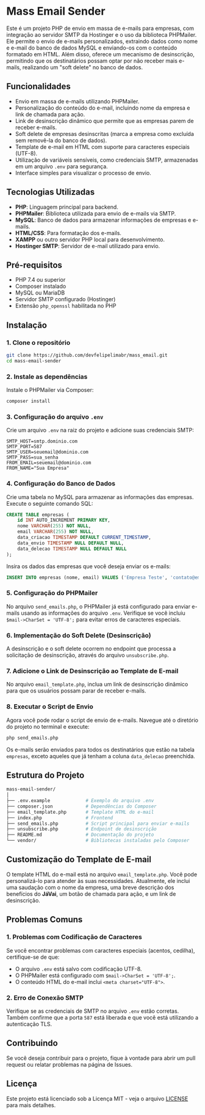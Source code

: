 # Mass Email Sender

Este é um projeto PHP de envio em massa de e-mails para empresas, com integração ao servidor SMTP da Hostinger e o uso da biblioteca PHPMailer. Ele permite o envio de e-mails personalizados, extraindo dados como nome e e-mail do banco de dados MySQL e enviando-os com o conteúdo formatado em HTML. Além disso, oferece um mecanismo de desinscrição, permitindo que os destinatários possam optar por não receber mais e-mails, realizando um "soft delete" no banco de dados.

## Funcionalidades

- Envio em massa de e-mails utilizando PHPMailer.
- Personalização do conteúdo do e-mail, incluindo nome da empresa e link de chamada para ação.
- Link de desinscrição dinâmico que permite que as empresas parem de receber e-mails.
- Soft delete de empresas desinscritas (marca a empresa como excluída sem removê-la do banco de dados).
- Template de e-mail em HTML com suporte para caracteres especiais (UTF-8).
- Utilização de variáveis sensíveis, como credenciais SMTP, armazenadas em um arquivo `.env` para segurança.
- Interface simples para visualizar o processo de envio.

## Tecnologias Utilizadas

- **PHP**: Linguagem principal para backend.
- **PHPMailer**: Biblioteca utilizada para envio de e-mails via SMTP.
- **MySQL**: Banco de dados para armazenar informações de empresas e e-mails.
- **HTML/CSS**: Para formatação dos e-mails.
- **XAMPP** ou outro servidor PHP local para desenvolvimento.
- **Hostinger SMTP**: Servidor de e-mail utilizado para envio.

## Pré-requisitos

- PHP 7.4 ou superior
- Composer instalado
- MySQL ou MariaDB
- Servidor SMTP configurado (Hostinger)
- Extensão `php_openssl` habilitada no PHP

## Instalação

### 1. Clone o repositório

```bash
git clone https://github.com/devfelipelimabr/mass_email.git
cd mass-email-sender
```

### 2. Instale as dependências

Instale o PHPMailer via Composer:

```bash
composer install
```

### 3. Configuração do arquivo `.env`

Crie um arquivo `.env` na raiz do projeto e adicione suas credenciais SMTP:

```env
SMTP_HOST=smtp.dominio.com
SMTP_PORT=587
SMTP_USER=seuemail@dominio.com
SMTP_PASS=sua_senha
FROM_EMAIL=seuemail@dominio.com
FROM_NAME="Sua Empresa"
```

### 4. Configuração do Banco de Dados

Crie uma tabela no MySQL para armazenar as informações das empresas. Execute o seguinte comando SQL:

```sql
CREATE TABLE empresas (
    id INT AUTO_INCREMENT PRIMARY KEY,
    nome VARCHAR(255) NOT NULL,
    email VARCHAR(255) NOT NULL,
    data_criacao TIMESTAMP DEFAULT CURRENT_TIMESTAMP,
    data_envio TIMESTAMP NULL DEFAULT NULL,
    data_delecao TIMESTAMP NULL DEFAULT NULL
);
```

Insira os dados das empresas que você deseja enviar os e-mails:

```sql
INSERT INTO empresas (nome, email) VALUES ('Empresa Teste', 'contato@empresa.com');
```

### 5. Configuração do PHPMailer

No arquivo `send_emails.php`, o PHPMailer já está configurado para enviar e-mails usando as informações do arquivo `.env`. Verifique se você incluiu `$mail->CharSet = 'UTF-8';` para evitar erros de caracteres especiais.

### 6. Implementação do Soft Delete (Desinscrição)

A desinscrição e o soft delete ocorrem no endpoint que processa a solicitação de desinscrição, através do arquivo `unsubscribe.php`.

### 7. Adicione o Link de Desinscrição ao Template de E-mail

No arquivo `email_template.php`, inclua um link de desinscrição dinâmico para que os usuários possam parar de receber e-mails.

### 8. Executar o Script de Envio

Agora você pode rodar o script de envio de e-mails. Navegue até o diretório do projeto no terminal e execute:

```bash
php send_emails.php
```

Os e-mails serão enviados para todos os destinatários que estão na tabela `empresas`, exceto aqueles que já tenham a coluna `data_delecao` preenchida.

## Estrutura do Projeto

```bash
mass-email-sender/
│
├── .env.example             # Exemplo do arquivo .env
├── composer.json            # Dependências do Composer
├── email_template.php       # Template HTML do e-mail
├── index.php                # Frontend
├── send_emails.php          # Script principal para enviar e-mails
├── unsubscribe.php          # Endpoint de desinscrição
├── README.md                # Documentação do projeto
└── vendor/                  # Bibliotecas instaladas pelo Composer
```

## Customização do Template de E-mail

O template HTML do e-mail está no arquivo `email_template.php`. Você pode personalizá-lo para atender às suas necessidades. Atualmente, ele inclui uma saudação com o nome da empresa, uma breve descrição dos benefícios do **JáVai**, um botão de chamada para ação, e um link de desinscrição.

## Problemas Comuns

### 1. Problemas com Codificação de Caracteres

Se você encontrar problemas com caracteres especiais (acentos, cedilha), certifique-se de que:

- O arquivo `.env` está salvo com codificação UTF-8.
- O PHPMailer está configurado com `$mail->CharSet = 'UTF-8';`.
- O conteúdo HTML do e-mail inclui `<meta charset="UTF-8">`.

### 2. Erro de Conexão SMTP

Verifique se as credenciais de SMTP no arquivo `.env` estão corretas. Também confirme que a porta `587` está liberada e que você está utilizando a autenticação TLS.

## Contribuindo

Se você deseja contribuir para o projeto, fique à vontade para abrir um pull request ou relatar problemas na página de Issues.

## Licença

Este projeto está licenciado sob a Licença MIT - veja o arquivo [LICENSE](LICENSE) para mais detalhes.